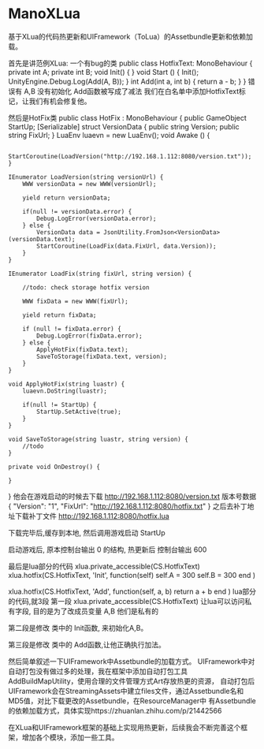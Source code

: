 # ManoXLua
基于XLua的代码热更新和UIFramework（ToLua）的Assetbundle更新和依赖加载。

首先是讲范例XLua:
一个有bug的类
public class HotfixText: MonoBehaviour {
    private int A;
    private int B;
    void Init() {
    }
    void Start () {
        Init();
        UnityEngine.Debug.Log(Add(A, B));
    }
    int Add(int a, int b) {
        return a - b;
    }
}
错误有 A,B 没有初始化
Add函数被写成了减法
我们在白名单中添加HotfixText标记，让我们有机会修复他。

然后是HotFix类
public class HotFix : MonoBehaviour {
    public GameObject StartUp;
    [Serializable]
    struct VersionData {
        public string Version;
        public string FixUrl;
    }
    LuaEnv luaevn = new LuaEnv();
    void Awake () {

        StartCoroutine(LoadVersion("http://192.168.1.112:8080/version.txt"));
    }

    IEnumerator LoadVersion(string versionUrl) {
        WWW versionData = new WWW(versionUrl);

        yield return versionData;

        if(null != versionData.error) {
            Debug.LogError(versionData.error);
        } else {
            VersionData data = JsonUtility.FromJson<VersionData>(versionData.text);
            StartCoroutine(LoadFix(data.FixUrl, data.Version));
        }
    }
    
    IEnumerator LoadFix(string fixUrl, string version) {

        //todo: check storage hotfix version

        WWW fixData = new WWW(fixUrl);

        yield return fixData;

        if (null != fixData.error) {
            Debug.LogError(fixData.error);
        } else {
            ApplyHotFix(fixData.text);
            SaveToStorage(fixData.text, version);
        }
    }

    void ApplyHotFix(string luastr) {
        luaevn.DoString(luastr);

        if(null != StartUp) {
            StartUp.SetActive(true);
        }
    }

    void SaveToStorage(string luastr, string version) {
        //todo
    }

    private void OnDestroy() {
        
    }
}
他会在游戏启动的时候去下载 http://192.168.1.112:8080/version.txt 版本号数据
{
    "Version": "1",
    "FixUrl": "http://192.168.1.112:8080/hotfix.txt"
}
之后去补丁地址下载补丁文件 http://192.168.1.112:8080/hotfix.lua

下载完毕后,缓存到本地, 然后调用游戏启动 StartUp

启动游戏后, 原本控制台输出 0 的结构, 热更新后 控制台输出 600

最后是lua部分的代码
xlua.private_accessible(CS.HotfixText)
xlua.hotfix(CS.HotfixText, 'Init',
function(self)
    self.A = 300
    self.B = 300
end
)

xlua.hotfix(CS.HotfixText, 'Add', 
function(self, a, b)
    return a + b
end
)
lua部分的代码,就3段 第一段 xlua.private_accessible(CS.HotfixText)
让lua可以访问私有字段, 目的是为了改成员变量 A,B 他们是私有的

第二段是修改 类中的 Init函数, 来初始化A,B。

第三段是修改 类中的 Add函数,让他正确执行加法。


然后简单叙述一下UIFramework中Assetbundle的加载方式。
UIFramework中对自动打包没有做过多的处理，我在框架中添加自动打包工具AddBuildMapUtility，使用合理的文件管理方式Art存放热更的资源，
自动打包后UIFramework会在StreamingAssets中建立files文件，通过Assetbundle名和MD5值，对比下载更改的Assetbundle，在ResourceManager中
有Assetbundle的依赖加载方式，具体实现https://zhuanlan.zhihu.com/p/21442566

在XLua和UIFramework框架的基础上实现用热更新，后续我会不断完善这个框架，增加各个模块，添加一些工具。